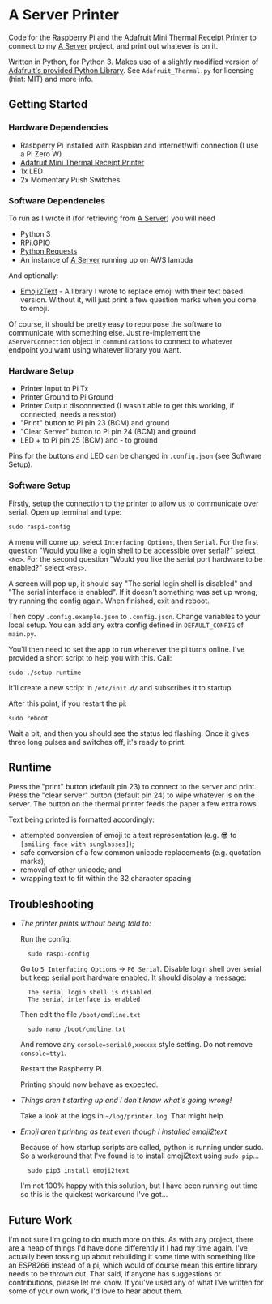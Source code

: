 # A Server Printer

Code for the [Raspberry Pi](https://www.raspberrypi.org/) and the [Adafruit Mini Thermal Receipt Printer](https://www.adafruit.com/product/597) to connect to my [A Server](https://github.com/SamCB/A-Server) project, and print out whatever is on it.

Written in Python, for Python 3.
Makes use of a slightly modified version of [Adafruit's provided Python Library](https://github.com/adafruit/Python-Thermal-Printer/blob/master/Adafruit_Thermal.py). See `Adafruit_Thermal.py` for licensing (hint: MIT) and more info.

## Getting Started

### Hardware Dependencies

* Rasbperry Pi installed with Raspbian and internet/wifi connection (I use a Pi Zero W)
* [Adafruit Mini Thermal Receipt Printer](https://www.adafruit.com/product/597)
* 1x LED
* 2x Momentary Push Switches

### Software Dependencies

To run as I wrote it (for retrieving from [A Server](https://github.com/SamCB/A-Server)) you will need 

* Python 3
* RPi.GPIO
* [Python Requests](http://docs.python-requests.org/en/master/)
* An instance of [A Server](https://github.com/SamCB/A-Server) running up on AWS lambda

And optionally:

* [Emoji2Text](https://github.com/SamCB/Emoji2Text) - A library I wrote to replace emoji with their text based version. Without it, will just print a few question marks when you come to emoji.

Of course, it should be pretty easy to repurpose the software to communicate with something else.
Just re-implement the `AServerConnection` object in `communications` to connect to whatever endpoint you want using whatever library you want.

### Hardware Setup

* Printer Input to Pi Tx
* Printer Ground to Pi Ground
* Printer Output disconnected (I wasn't able to get this working, if connected, needs a resistor)
* "Print" button to Pi pin 23 (BCM) and ground
* "Clear Server" button to Pi pin 24 (BCM) and ground
* LED + to Pi pin 25 (BCM) and - to ground

Pins for the buttons and LED can be changed in `.config.json` (see Software Setup).

### Software Setup

Firstly, setup the connection to the printer to allow us to communicate over serial.
Open up terminal and type:

    sudo raspi-config
    
A menu will come up, select `Interfacing Options`, then `Serial`.
For the first question "Would you like a login shell to be accessible over serial?" select `<No>`.
For the second question "Would you like the serial port hardware to be enabled?" select `<Yes>`.

A screen will pop up, it should say "The serial login shell is disabled" and "The serial interface is enabled".
If it doesn't something was set up wrong, try running the config again.
When finished, exit and reboot.

Then copy `.config.example.json` to `.config.json`.
Change variables to your local setup.
You can add any extra config defined in `DEFAULT_CONFIG` of `main.py`.

You'll then need to set the app to run whenever the pi turns online.
I've provided a short script to help you with this. Call:

    sudo ./setup-runtime

It'll create a new script in `/etc/init.d/` and subscribes it to startup.

After this point, if you restart the pi:

    sudo reboot

Wait a bit, and then you should see the status led flashing.
Once it gives three long pulses and switches off, it's ready to print.

## Runtime

Press the "print" button (default pin 23) to connect to the server and print.
Press the "clear server" button (default pin 24) to wipe whatever is on the server.
The button on the thermal printer feeds the paper a few extra rows.

Text being printed is formatted accordingly:

* attempted conversion of emoji to a text representation (e.g. 😎 to `[smiling face with sunglasses]`);
* safe conversion of a few common unicode replacements (e.g. quotation marks);
* removal of other unicode; and 
* wrapping text to fit within the 32 character spacing

## Troubleshooting

* *The printer prints without being told to:*

    Run the config:

        sudo raspi-config

    Go to `5 Interfacing Options` -> `P6 Serial`.
    Disable login shell over serial but keep serial port hardware enabled.
    It should display a message:

        The serial login shell is disabled
        The serial interface is enabled

    Then edit the file `/boot/cmdline.txt`

        sudo nano /boot/cmdline.txt

    And remove any `console=serial0,xxxxxx` style setting.
    Do not remove `console=tty1`.

    Restart the Raspberry Pi.

    Printing should now behave as expected.

* *Things aren't starting up and I don't know what's going wrong!*

    Take a look at the logs in `~/log/printer.log`. That might help.

* *Emoji aren't printing as text even though I installed emoji2text*

    Because of how startup scripts are called, python is running under sudo.
    So a workaround that I've found is to install emoji2text using `sudo pip`...

        sudo pip3 install emoji2text

    I'm not 100% happy with this solution, but I have been running out time so
    this is the quickest workaround I've got...


## Future Work

I'm not sure I'm going to do much more on this.
As with any project, there are a heap of things I'd have done differently if I had my time again.
I've actually been tossing up about rebuilding it some time with something like an ESP8266 instead of a pi, which would of course mean this entire library needs to be thrown out.
That said, if anyone has suggestions or contributions, please let me know.
If you've used any of what I've written for some of your own work, I'd love to hear about them.

